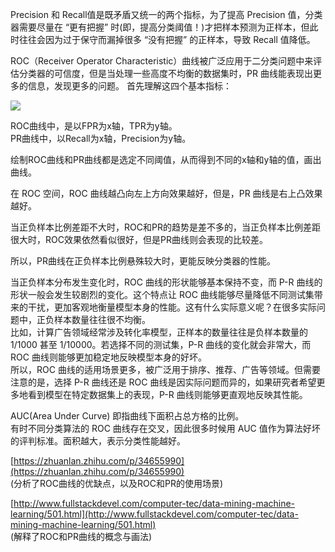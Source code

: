 Precision 和 Recall值是既矛盾又统一的两个指标，为了提高 Precision 值，分类器需要尽量在 “更有把握” 时(即，提高分类阈值！)才把样本预测为正样本，但此时往往会因为过于保守而漏掉很多 “没有把握” 的正样本，导致 Recall 值降低。   

ROC（Receiver Operator Characteristic）曲线被广泛应用于二分类问题中来评估分类器的可信度，但是当处理一些高度不均衡的数据集时，PR 曲线能表现出更多的信息，发现更多的问题。
首先理解这四个基本指标：   

![](http://www.fullstackdevel.com/wp-content/uploads/2015/09/53451443447279.png)

ROC曲线中，是以FPR为x轴，TPR为y轴。   
PR曲线中，以Recall为x轴，Precision为y轴。 

绘制ROC曲线和PR曲线都是选定不同阈值，从而得到不同的x轴和y轴的值，画出曲线。   

在 ROC 空间，ROC 曲线越凸向左上方向效果越好，但是，PR 曲线是右上凸效果越好。  

当正负样本比例差距不大时，ROC和PR的趋势是差不多的，当正负样本比例差距很大时，ROC效果依然看似很好，但是PR曲线则会表现的比较差。  

所以，PR曲线在正负样本比例悬殊较大时，更能反映分类器的性能。  

当正负样本分布发生变化时，ROC 曲线的形状能够基本保持不变，而 P-R 曲线的形状一般会发生较剧烈的变化。这个特点让 ROC 曲线能够尽量降低不同测试集带来的干扰，更加客观地衡量模型本身的性能。这有什么实际意义呢？在很多实际问题中，正负样本数量往往很不均衡。  
比如，计算广告领域经常涉及转化率模型，正样本的数量往往是负样本数量的 1/1000 甚至 1/10000。若选择不同的测试集，P-R 曲线的变化就会非常大，而 ROC 曲线则能够更加稳定地反映模型本身的好坏。  
所以，ROC 曲线的适用场景更多，被广泛用于排序、推荐、广告等领域。但需要注意的是，选择 P-R 曲线还是 ROC 曲线是因实际问题而异的，如果研究者希望更多地看到模型在特定数据集上的表现，P-R 曲线则能够更直观地反映其性能。

AUC(Area Under Curve) 即指曲线下面积占总方格的比例。   
有时不同分类算法的 ROC 曲线存在交叉，因此很多时候用 AUC 值作为算法好坏的评判标准。面积越大，表示分类性能越好。

[https://zhuanlan.zhihu.com/p/34655990](https://zhuanlan.zhihu.com/p/34655990)  
(分析了ROC曲线的优缺点，以及ROC和PR的使用场景)

[http://www.fullstackdevel.com/computer-tec/data-mining-machine-learning/501.html](http://www.fullstackdevel.com/computer-tec/data-mining-machine-learning/501.html)   
(解释了ROC和PR曲线的概念与画法)
